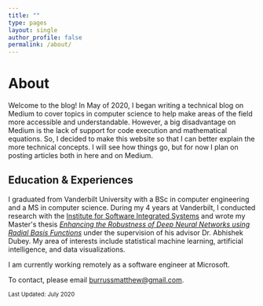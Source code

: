 ```yaml
---
title: ""
type: pages
layout: single
author_profile: false
permalink: /about/
---
```

# About
Welcome to the blog! In May of 2020, I began writing a technical blog on Medium to cover topics in computer science to help make areas of the field more accessible and understandable. However, a big disadvantage on Medium is the lack of support for code execution and mathematical equations. So, I decided to make this website so that I can better explain the more technical concepts. I will see how things go, but for now I plan on posting articles both in here and on Medium.


## Education & Experiences
I graduated from Vanderbilt University with a BSc in computer engineering and a MS in computer science. During my 4 years at Vanderbilt, I conducted research with the [Institute for Software Integrated Systems](https://www.isis.vanderbilt.edu/) and wrote my Master's thesis [*Enhancing the Robustness of Deep Neural Networks using Radial Basis Functions*](https://ir.vanderbilt.edu/bitstream/handle/1803/10082/BURRUSS-THESIS-2020.pdf?sequence=1) under the supervision of his advisor Dr. Abhishek Dubey. My area of interests include statistical machine learning, artificial intelligence, and data visualizations.

I am currently working remotely as a software engineer at Microsoft.


To contact, please email [burrussmatthew@gmail.com](mailto:burrussmatthew@gmail.com).

<sup>Last Updated: July 2020</sup>
